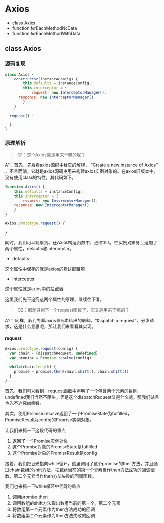 # Axios

- class Axios
- function forEachMethodNoData
- function forEachMethodWithData



## class Axios

### 源码复现

```javascript
class Axios {
	constructor(instanceConfig) {
		this.defaults = instanceConfig;
		this.interceptor = {
			request: new InterceptorManager(),
      response: new InterceptorManager()
		}
	}
  
  request() {
    
  }
}
```



### 原理解析

> Q1：这个Axios类是用来干嘛的呢？

A1：首先，先看看axios源码中给它的解释， “Create a new instance of Axios” ，不言而喻，它就是axios源码中用来构建axios实例对象的。在axios旧版本中，没有使用class的特性，其代码如下。

```javascript
function Axios() {
	this.defaults = instanceConfig;
	this.interceptor = {
		request: new InterceptorManager(),
    response: new InterceptorManager()
	}
}

Axios.prototype.request() {
  
}
```

同时，我们可以观察到。在Axios构造函数中，通过this，往实例对象身上追加了两个属性，defaults和interceptor。

- defaults

这个属性中保存的就是axios的默认配置项

- interceptor

这个属性就是axios中的拦截器

这里我们先不追究这两个属性的原理，继续往下看。



> Q2：那就只剩下一个request函数了，它又是用来干嘛的？

A2：同样，我们先看axios源码中给出的解释，“Dispatch a request”。分发请求，这是什么意思呢，那让我们来看看其实现。

#### request

```javascript
Axios.prototype.request(config) {
  var chain = [dispatchRequest, undefined]
  var promise = Promise.resolve(config)
  
  while(chain.length) {
    promise = promise.then(chain.shift(), chain.shift())
  }
}
```

首先，我们可以看到，request函数中声明了一个包含两个元素的数组，undefined我们当然不陌生，但是这个dispatchRequest又是什么呢。那我们姑且也先不追究继续看。

其次，使用Promise.resolve返回了一个PromiseState为fulfilled，PromiseResult为config的Promise实例对象。

让我们来抓一下这段代码的重点

1. 返回了一个Promise实例对象
2. 这个Promise对象的PromiseState是fulfilled
3. 这个Promise对象的PromiseResult是config

接着，我们把目光指向while循环，这里调用了这个promise的then方法，并且通过chain数组的shift方法，把数组当前的第一个元素当作then方法成功的回调函数，第二个元素当作then方法失败的回调函数。

我们也来抓一下while循环中代码的重点

1. 调用promise.then
2. 调用数组的shift方法取出数组当前的第一个，第二个元素
3. 将数组第一个元素作为then方法成功的回调
4. 将数组第二个元素作为then方法失败的回调